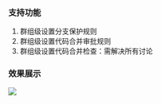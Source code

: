 ### 支持功能
1. 群组级设置分支保护规则
2. 群组级设置代码合并审批规则
3. 群组级设置代码合并检查：需解决所有讨论

### 效果展示
![](https://jihulab.com/rang.wu/jh-gitlab-group-level-setting-tool/-/raw/main/Images/img1.gif)
